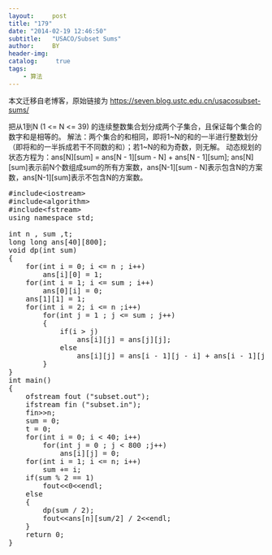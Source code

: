 ```yaml
---
layout:     post
title: "179"
date: "2014-02-19 12:46:50"
subtitle:   "USACO/Subset Sums"
author:     BY
header-img:
catalog: 	 true
tags:
    - 算法
---
```


本文迁移自老博客，原始链接为 <https://seven.blog.ustc.edu.cn/usacosubset-sums/>

把从1到N (1 <= N <= 39) 的连续整数集合划分成两个子集合，且保证每个集合的数字和是相等的。
解法：两个集合的和相同，即将1~N的和的一半进行整数划分（即将和的一半拆成若干不同数的和）；若1~N的和为奇数，则无解。
动态规划的状态方程为：ans[N][sum] = ans[N - 1][sum - N] + ans[N - 1][sum];
ans[N][sum]表示前N个数组成sum的所有方案数，ans[N-1][sum - N]表示包含N的方案数，ans[N-1][sum]表示不包含N的方案数。
<pre class = "brush:[cpp]">
#include&lt;iostream&gt;
#include&lt;algorithm&gt;
#include&lt;fstream&gt;
using namespace std;

int n , sum ,t;
long long ans[40][800];
void dp(int sum)
{
	for(int i = 0; i <= n ; i++)
		ans[i][0] = 1;
	for(int i = 1; i <= sum ; i++)
		ans[0][i] = 0;
	ans[1][1] = 1;
	for(int i = 2; i <= n ;i++)
		for(int j = 1 ; j <= sum ; j++)
		{
			if(i > j)
				ans[i][j] = ans[j][j];
			else
				ans[i][j] = ans[i - 1][j - i] + ans[i - 1][j];
		}
}
int main()
{
	ofstream fout ("subset.out");
	ifstream fin ("subset.in");
	fin&gt;&gt;n;
	sum = 0; 
	t = 0;
	for(int i = 0; i < 40; i++)
		for(int j = 0 ; j < 800 ;j++)
			ans[i][j] = 0;
	for(int i = 1; i <= n; i++)
		sum += i;
	if(sum % 2 == 1)
		fout&lt;&lt;0&lt;&lt;endl;
	else
	{
		dp(sum / 2);
		fout&lt;&lt;ans[n][sum/2] / 2&lt;&lt;endl;
	}
 	return 0;
}
</pre>
